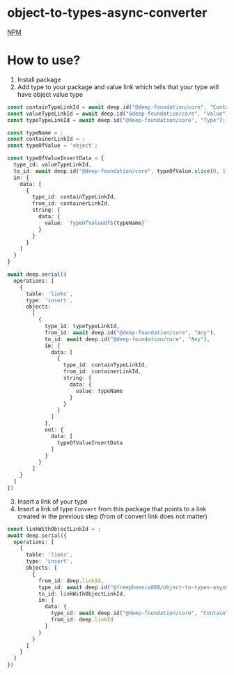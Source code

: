 # object-to-types-async-converter
[NPM](https://www.npmjs.com/package/@freephoenix888/object-to-types-async-converter)
# How to use?
1. Install package
2. Add type to your package and value link which tells that your type will have object value type
```ts
const containTypeLinkId = await deep.id("@deep-foundation/core", "Contain");
const valueTypeLinkId = await deep.id("@deep-foundation/core", "Value");
const typeTypeLinkId = await deep.id("@deep-foundation/core", "Type");

const typeName = ;
const containerLinkId = ;
const typeOfValue = 'object';

const typeOfValueInsertData = {
  type_id: valueTypeLinkId,
  to_id: await deep.id("@deep-foundation/core", typeOfValue.slice(0, 1).toUpperCase() + typeOfValue.slice(1)),
  in: {
    data: [
      {
        type_id: containTypeLinkId,
        from_id: containerLinkId,
        string: {
          data: {
            value: `TypeOfValueOf${typeName}`
          }
        }
      }
    ]
  }
}

await deep.serial({
  operations: [
    {
      table: 'links',
      type: 'insert',
      objects:
        [
          {
            type_id: typeTypeLinkId,
            from_id: await deep.id("@deep-foundation/core", "Any"),
            to_id: await deep.id("@deep-foundation/core", "Any"),
            in: {
              data: [
                {
                  type_id: containTypeLinkId,
                  from_id: containerLinkId,
                  string: {
                    data: {
                      value: typeName
                    }
                  }
                }
              ]
            },
            out: {
              data: [
                typeOfValueInsertData
              ]
            }
          }
        ]
    }
  ]
})
```
3. Insert a link of your type
4. Insert a link of type `Convert` from this package that points to a link created in the previous step (from of convert link does not matter)
```ts
const linkWithObjectLinkId = ;
await deep.serial({
  operations: [
    {
      table: 'links',
      type: 'insert',
      objects: [
        {
          from_id: deep.linkId,
          type_id: await deep.id("@freephoenix888/object-to-types-async-converter", "Convert"),
          to_id: linkWithObjectLinkId,
          in: {
            data: {
              type_id: await deep.id("@deep-foundation/core", "Contain"),
              from_id: deep.linkId
            }
          }
        }
      ]
    }
  ]
})
```
